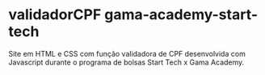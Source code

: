 # validadorCPF gama-academy-start-tech
Site em HTML e CSS com função validadora de CPF desenvolvida com Javascript durante o programa de bolsas Start Tech x Gama Academy.
